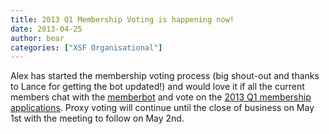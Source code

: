 ```yaml
---
title: 2013 Q1 Membership Voting is happening now!
date: 2013-04-25
author: bear
categories: ["XSF Organisational"]
---
```


Alex has started the membership voting process (big shout-out and thanks to Lance for getting the bot updated!) and would love it if all the current members chat with the [memberbot](xmpp:memberbot@xmpp.org) and vote on the [2013 Q1 membership applications](http://wiki.xmpp.org/web/Membership_Applications_Q1_2013).
Proxy voting will continue until the close of business on May 1st with the meeting to follow on May 2nd.

